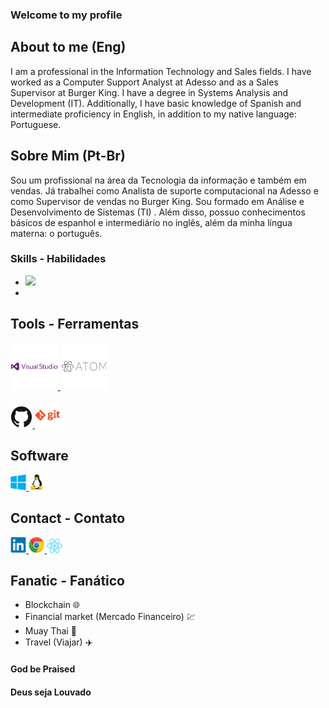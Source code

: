 ### Welcome to my profile



## About to me (Eng)

I am a professional in the Information Technology and Sales fields. I have worked as a Computer Support Analyst at Adesso and as a Sales Supervisor at Burger King. I have a degree in Systems Analysis and Development (IT). Additionally, I have basic knowledge of Spanish and intermediate proficiency in English, in addition to my native language: Portuguese.

## Sobre Mim (Pt-Br)
Sou um profissional na área da Tecnologia da informação e também em vendas. Já trabalhei como Analista de suporte computacional na Adesso e como Supervisor de vendas no Burger King. Sou formado em Análise e Desenvolvimento de Sistemas (TI) . Além disso, possuo conhecimentos básicos de espanhol e intermediário no inglês, além da minha língua materna: o português.


### Skills - Habilidades

  <div>
      <ul>  
          <li>
            <a href="">
              <img width="4%" src="https://user-images.githubusercontent.com/48757466/231865453-c46abead-c5d0-4ee6-a48f-17c683dd2641.svg"/>
            </a>
           <li/>
      </ul>
  </div>
  
  ## Tools - Ferramentas
  
   <div>
        <span>
          <a href="https://visualstudio.microsoft.com/pt-br/" target="_blank">
            <img width="15%" src="https://raw.githubusercontent.com/devicons/devicon/master/icons/visualstudio/visualstudio-plain-wordmark.svg">
          </a>
        </span>
        <span>
          <a href="https://atom.io" target="_blank">
            <img width="15%" src="https://raw.githubusercontent.com/devicons/devicon/master/icons/atom/atom-original-wordmark.svg">
          </a>
        </span> 
  </div>
  
  <br>
  
  <div
       <span>
         <a href="https://github.com" target="_blank">
          <img width="7%" src="https://raw.githubusercontent.com/devicons/devicon/master/icons/github/github-original.svg">
         </a>
        </span>
        <span>
          <a href="https://git-scm.com" target="_blank">
            <img width="8%" src="https://raw.githubusercontent.com/devicons/devicon/master/icons/git/git-plain-wordmark.svg">
          </a>
        </span>
  </div>
    
  ## Software
  
  <div>
        <span>
          <a href="https://www.microsoft.com/pt-br/windows/" target="_blank">
            <img width="5%" src="https://raw.githubusercontent.com/devicons/devicon/master/icons/windows8/windows8-original.svg">
          </a>
        </span>
        <span>
          <a href="https://www.linux.org" target="_blank">
            <img width="5%" src="https://raw.githubusercontent.com/devicons/devicon/master/icons/linux/linux-original.svg">
          </a>
        </span>
  </div>

## Contact - Contato

  <div>
        <span>   
          <a href="https://www.linkedin.com/in/jhonatan-pinheiro-96674316b/" target="_blank">
            <img width="5%" src="https://raw.githubusercontent.com/devicons/devicon/master/icons/linkedin/linkedin-original.svg">
          </a>
        </span>
        <span>
          <a href="https://www.linkedin.com/in/jhonatan-pinheiro-96674316b/" target="_blank">
            <img width="5%" alt="Django" src="https://raw.githubusercontent.com/devicons/devicon/master/icons/chrome/chrome-original.svg">
          </a>
        </span>
        <span>
          <a href="https://www.linkedin.com/in/jhonatan-pinheiro-96674316b/" target="_blank" >
            <img width="5%" alt="React Native" src="data:image/svg+xml;base64,PHN2ZyB4bWxucz0iaHR0cDovL3d3dy53My5vcmcvMjAwMC9zdmciIHZpZXdCb3g9Ii0xMS41IC0xMC4yMzE3NCAyMyAyMC40NjM0OCI+CiAgPHRpdGxlPlJlYWN0IExvZ288L3RpdGxlPgogIDxjaXJjbGUgY3g9IjAiIGN5PSIwIiByPSIyLjA1IiBmaWxsPSIjNjFkYWZiIi8+CiAgPGcgc3Ryb2tlPSIjNjFkYWZiIiBzdHJva2Utd2lkdGg9IjEiIGZpbGw9Im5vbmUiPgogICAgPGVsbGlwc2Ugcng9IjExIiByeT0iNC4yIi8+CiAgICA8ZWxsaXBzZSByeD0iMTEiIHJ5PSI0LjIiIHRyYW5zZm9ybT0icm90YXRlKDYwKSIvPgogICAgPGVsbGlwc2Ugcng9IjExIiByeT0iNC4yIiB0cmFuc2Zvcm09InJvdGF0ZSgxMjApIi8+CiAgPC9nPgo8L3N2Zz4K"/> 
          </a>
        </span>
  
  
  
  
  
  </div>
 
 
## Fanatic - Fanático

  - Blockchain :globe_with_meridians:
  - Financial market (Mercado Financeiro) :chart:
  - Muay Thai :boxing_glove:
  - Travel (Viajar) :airplane:



#### God be Praised
#### Deus seja  Louvado 

 


<!--
**JhonatanPinheiro/JhonatanPinheiro** is a ✨ _special_ ✨ repository because its `README.md` (this file) appears on your GitHub profile.


